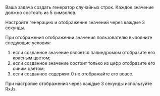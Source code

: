 Ваша задача создать генератор случайных строк. Каждое значение должно состоять из 5 символов. 

Настройте генерацию и отображение значений через каждые 3 секунды. 

При отображения отображении значения пользователю  выполните следующие условия:
1) если созданное значение является палиндромом отобразите его красным цветом;
2) если созданное значение состоит только из цифр отобразите его синим цветом;
3) если созданное содержит 0 не отображайте его вовсе.

При настройке отображения через каждые 3 секунды используйте RxJs.